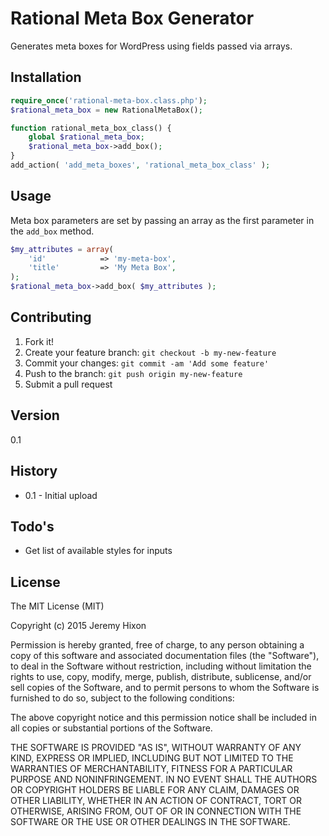 # Rational Meta Box Generator
Generates meta boxes for WordPress using fields passed via arrays.

## Installation
```php
require_once('rational-meta-box.class.php');
$rational_meta_box = new RationalMetaBox();

function rational_meta_box_class() {
	global $rational_meta_box;
	$rational_meta_box->add_box();
}
add_action( 'add_meta_boxes', 'rational_meta_box_class' );
```

## Usage
Meta box parameters are set by passing an array as the first parameter in the `add_box` method.

```php
$my_attributes = array(
	'id'			=> 'my-meta-box',
	'title'			=> 'My Meta Box',
);
$rational_meta_box->add_box( $my_attributes );
```

## Contributing
1. Fork it!
2. Create your feature branch: `git checkout -b my-new-feature`
3. Commit your changes: `git commit -am 'Add some feature'`
4. Push to the branch: `git push origin my-new-feature`
5. Submit a pull request

## Version
0.1

## History
* 0.1 - Initial upload

## Todo's
* Get list of available styles for inputs

## License

The MIT License (MIT)

Copyright (c) 2015 Jeremy Hixon

Permission is hereby granted, free of charge, to any person obtaining a copy
of this software and associated documentation files (the "Software"), to deal
in the Software without restriction, including without limitation the rights
to use, copy, modify, merge, publish, distribute, sublicense, and/or sell
copies of the Software, and to permit persons to whom the Software is
furnished to do so, subject to the following conditions:

The above copyright notice and this permission notice shall be included in all
copies or substantial portions of the Software.

THE SOFTWARE IS PROVIDED "AS IS", WITHOUT WARRANTY OF ANY KIND, EXPRESS OR
IMPLIED, INCLUDING BUT NOT LIMITED TO THE WARRANTIES OF MERCHANTABILITY,
FITNESS FOR A PARTICULAR PURPOSE AND NONINFRINGEMENT. IN NO EVENT SHALL THE
AUTHORS OR COPYRIGHT HOLDERS BE LIABLE FOR ANY CLAIM, DAMAGES OR OTHER
LIABILITY, WHETHER IN AN ACTION OF CONTRACT, TORT OR OTHERWISE, ARISING FROM,
OUT OF OR IN CONNECTION WITH THE SOFTWARE OR THE USE OR OTHER DEALINGS IN THE
SOFTWARE.
